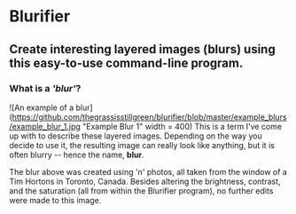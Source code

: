# Blurifier
## Create interesting layered images (blurs) using this easy-to-use command-line program.

### What is a _**'blur'**_?
![An example of a blur](https://github.com/thegrassisstillgreen/blurifier/blob/master/example_blurs/example_blur_1.jpg "Example 
Blur 1" width = 400)
This is a term I've come up with to describe these layered images. 
Depending on the way you decide to use it, the resulting image can really look like anything, but it is often blurry -- hence 
the name, **blur**.

The blur above was created using 'n' photos, all taken from the window of a Tim Hortons in Toronto, Canada.
Besides altering the brightness, contrast, and the saturation (all from within the Blurifier program), no further edits were 
made to this image.


